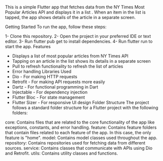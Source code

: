 This is a simple Flutter app that fetches data from the NY Times Most Popular Articles API and displays it in a list .
When an item in the list is tapped, the app shows details of the article in a separate screen.

   Getting Started
To run the app, follow these steps:

1- Clone this repository.
2- Open the project in your preferred IDE or text editor.
3- Run flutter pub get to install dependencies.
4- Run flutter run to start the app.
   Features
- Displays a list of most popular articles from NY Times API
- Tapping on an article in the list shows its details in a separate screen
- Pull to refresh functionality to refresh the list of articles 
- Error handling
   Libraries Used
- Dio - For making HTTP requests
- Retrofit - For making API requests more easily
- Dartz - For functional programming in Dart
- Injectable - For dependency injection
- Flutter Bloc - For state management
- Flutter Sizer - For responsive UI design
    Folder Structure
The project follows a standard folder structure for a Flutter project with the following folders:

core: Contains files that are related to the core functionality of the app like exceptions, constants, and error handling.
feature: Contains feature folders that contain files related to each feature of the app. In this case, the only feature is "home".
model: Contains model classes used throughout the app.
repository: Contains repositories used for fetching data from different sources.
service: Contains classes that communicate with APIs using Dio and Retrofit.
utils: Contains utility classes and functions.